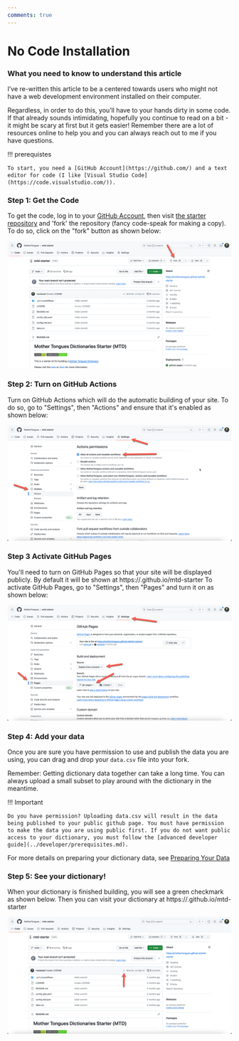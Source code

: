 ```yaml
---
comments: true
---
```


# No Code Installation

### What you need to know to understand this article
I’ve re-written this article to be a centered towards users who might not have a web development environment installed on their computer.

Regardless, in order to do this, you’ll have to your hands dirty in some code. If that already sounds intimidating, hopefully you continue to read on a bit - it might be scary at first but it gets easier! Remember there are a lot of resources online to help you and you can always reach out to me if you have questions.

!!! prerequistes

    To start, you need a [GitHub Account](https://github.com/) and a text editor for code (I like [Visual Studio Code](https://code.visualstudio.com/)).

### Step 1: Get the Code

To get the code, log in to your [GitHub Account](https://github.com/), then visit [the starter repository](https://github.com/MotherTongues/mtd-starter) and 'fork' the repository (fancy code-speak for making a copy). To do so, click on the "fork" button as shown below:

![Making a copy of the code](../images/fork.png)

### Step 2: Turn on GitHub Actions

Turn on GitHub Actions which will do the automatic building of your site. To do so, go to "Settings", then "Actions" and ensure that it's enabled as shown below:

![Enabling GitHub Actions](../images/action.png)


### Step 3 Activate GitHub Pages

You'll need to turn on GitHub Pages so that your site will be displayed publicly. By default it will be shown at https://<YourGitHubUserName>.github.io/mtd-starter  To activate GitHub Pages, go to "Settings", then "Pages" and turn it on as shown below:

![Activating GitHub Pages](../images/pages.png)

### Step 4: Add your data

Once you are sure you have permission to use and publish the data you are using, you can drag and drop your `data.csv` file into your fork.

Remember: Getting dictionary data together can take a long time. You can always upload a small subset to play around with the dictionary in the meantime.

!!! Important

    Do you have permission? Uploading data.csv will result in the data being published to your public github page. You must have permission to make the data you are using public first. If you do not want public access to your dictionary, you must follow the [advanced developer guide](../developer/prerequisites.md).

For more details on preparing your dictionary data, see [Preparing Your Data](../guides/prepare.md)

### Step 5: See your dictionary!

When your dictionary is finished building, you will see a green checkmark as shown below. Then you can visit your dictionary at https://<YourGitHubUserName>.github.io/mtd-starter


![Successfully built dictionary](../images/success.png)
